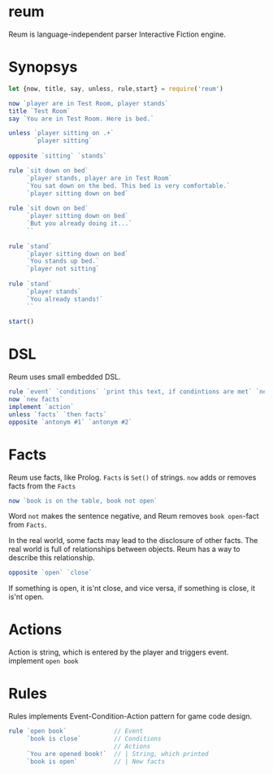 # reum
Reum is language-independent parser Interactive Fiction engine.

# Synopsys
```js
let {now, title, say, unless, rule,start} = require('reum')

now `player are in Test Room, player stands`
title `Test Room`
say `You are in Test Room. Here is bed.`

unless `player sitting on .+`
       `player sitting`
       
opposite `sitting` `stands`

rule `sit down on bed`
     `player stands, player are in Test Room`
     `You sat down on the bed. This bed is very comfortable.`
     `player sitting down on bed`
     
rule `sit down on bed`
     `player sitting down on bed`
     `But you already doing it...`
     ``
     
rule `stand`
     `player sitting down on bed`
     `You stands up bed.`
     `player not sitting`
     
rule `stand`
     `player stands`
     `You already stands!`
     ``
     
start()
```

# DSL
Reum uses small embedded DSL.
```js
rule `event` `conditions` `print this text, if condintions are met` `new facts, if conditions are met.`
now `new facts`
implement `action`
unless `facts` `then facts`
opposite `antonym #1` `antonym #2`
```

# Facts
Reum use facts, like Prolog. `Facts` is `Set()` of strings. `now` adds or removes facts from the `Facts`

```js
now `book is on the table, book not open`
```
Word `not` makes the sentence negative, and Reum removes `book open`-fact from `Facts`.

In the real world, some facts may lead to the disclosure of other facts. The real world is full of relationships between objects. Reum has a way to describe this relationship.

```js
opposite `open` `close`
```
If something is open, it is'nt close, and vice versa, if something is close, it is'nt open.

# Actions
Action is string, which is entered by the player and triggers event.
implement `open book`

# Rules
Rules implements Event-Condition-Action pattern for game code design.
```js
rule `open book`             // Event
     `book is close`         // Conditions
                             // Actions
     `You are opened book!`  // | String, which printed
     `book is open`          // | New facts
```
